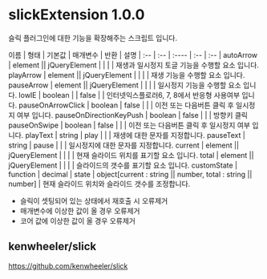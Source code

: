 # slickExtension 1.0.0
슬릭 플러그인에 대한 기능을 확장해주는 스크립트 입니다.

이름 | 형태 | 기본값 | 매개변수 | 반환 | 설명
| :-- | :-- | :---- | :-- | :-- |
autoArrow | element \|\| jQueryElement | | | | 재생과 일시정지 토글 기능을 수행할 요소 입니다.
playArrow | element \|\| jQueryElement | | | | 재생 기능을 수행할 요소 입니다.
pauseArrow | element \|\| jQueryElement | | | | 일시정지 기능을 수행할 요소 입니다.
lowIE | boolean | | false | | 인터넷익스플로러6, 7, 8에서 반응형 사용여부 입니다.
pauseOnArrowClick | boolean | false | | | 이전 또는 다음버튼 클릭 후 일시정지 여부 입니다.
pauseOnDirectionKeyPush | boolean | false | | | 방향키 클릭
pauseOnSwipe | boolean | false | | | 이전 또는 다음버튼 클릭 후 일시정지 여부 입니다.
playText | string | play | | | 재생에 대한 문자를 지정합니다.
pauseText | string | pause | | | 일시정지에 대한 문자를 지정합니다.
current | element \|\| jQueryElement | | | | 현재 슬라이드 위치를 표기할 요소 입니다.
total | element \|\| jQueryElement | | | | 슬라이드의 갯수를 표기할 요소 입니다.
customState | function | decimal | state | object[current : string \|\| number, total : string \|\| number] | 현재 슬라이드 위치와 슬라이드 갯수를 조정합니다.

- 슬릭이 셋팅되어 있는 상태에서 재호출 시 오류제거
- 매개변수에 이상한 값이 올 경우 오류제거
- 코어 값에 이상한 값이 올 경우 오류제거

## kenwheeler/slick
<https://github.com/kenwheeler/slick>